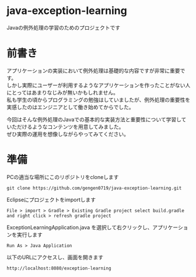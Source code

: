 # java-exception-learning
Javaの例外処理の学習のためのプロジェクトです

# 前書き
アプリケーションの実装において例外処理は基礎的な内容ですが非常に重要です。  
しかし実際にユーザーが利用するようなアプリケーションを作ったことがない人にとってはあまりなじみが無いかもしれません。  
私も学生の頃からプログラミングの勉強はしていましたが、例外処理の重要性を実感したのはエンジニアとして働き始めてからでした。  
  
今回はそんな例外処理のJavaでの基本的な実装方法と重要性について学習していただけるようなコンテンツを用意してみました。  
ぜひ実際の運用を想像しながらやってみてください。  

# 準備



PCの適当な場所にこのリポジトリをcloneします
```
git clone https://github.com/gengen0719/java-exception-learning.git
```
Eclipseにプロジェクトをimportします
```
File > import > Gradle > Existing Gradle project select build.gradle and right click > refresh gradle project
```
ExceptionLearningApplication.java を選択して右クリックし、アプリケーションを実行します
```
Run As > Java Application 
```
以下のURLにアクセスし、画面を開きます
```
http://localhost:8080/exception-learning
```
